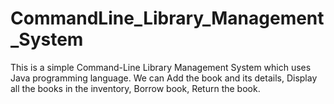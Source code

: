 # CommandLine_Library_Management_System
This is a simple Command-Line Library Management System which uses Java programming language. We can Add the book and its details, Display all the books in the inventory,  Borrow book, Return the book.
